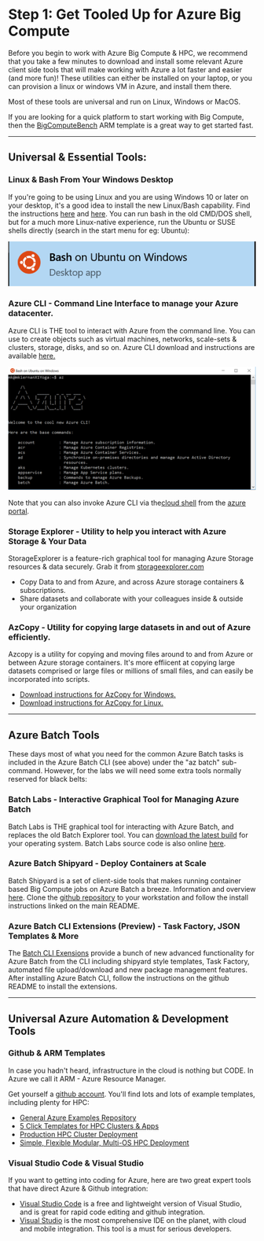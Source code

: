 # Step 1: Get Tooled Up for Azure Big Compute #

Before you begin to work with Azure Big Compute & HPC, we recommend that you take a few minutes to download and install some relevant Azure client side tools that will make working with Azure a lot faster and easier (and more fun)! These utilities can either be installed on your laptop, or you can provision a  linux or windows VM in Azure, and install them there. 

Most of these tools are universal and run on Linux, Windows or MacOS. 

If you are looking for a quick platform to start working with Big Compute, then the <a href="https://github.com/azurebigcompute/BigComputeBench">BigComputeBench</a> ARM template is a great way to get started fast. 

***
## Universal & Essential Tools: 

### Linux & Bash From Your Windows Desktop

If you're going to be using Linux and you are using Windows 10 or later on your desktop, it's a good idea to install the new Linux/Bash capability. Find the instructions <a href="https://msdn.microsoft.com/en-us/commandline/wsl/install-win10">here</a> and <a href="https://www.windowscentral.com/how-install-bash-shell-command-line-windows-10">here</a>. You can run bash in the old CMD/DOS shell, but for a much more Linux-native experience, run the Ubuntu or SUSE shells directly (search in the start menu for eg: Ubuntu): 

![ubuntu](ubuntu.PNG)

### Azure CLI - Command Line Interface to manage your Azure datacenter. 

Azure CLI is THE tool to interact with Azure from the command line. You can use to create objects such as virtual machines, networks, scale-sets & clusters, storage, disks, and so on. Azure CLI download and instructions are available <a href="https://docs.microsoft.com/en-us/cli/azure/install-azure-cli">here.</a>

![azcli](azcli.PNG)

Note that you can also invoke Azure CLI via the<a href="https://azure.microsoft.com/en-us/features/cloud-shell/">cloud shell</a> from the <a href="https://portal.azure.com">azure portal</a>.

### Storage Explorer - Utility to help you interact with Azure Storage & Your Data

StorageExplorer is a feature-rich graphical tool for managing Azure Storage resources & data securely. Grab it from <a href="http://storageexplorer.com">storageexplorer.com</a>

* Copy Data to and from Azure, and across Azure storage containers & subscriptions. 
* Share datasets and collaborate with your colleagues inside & outside your organization

### AzCopy - Utility for copying large datasets in and out of Azure efficiently. 
Azcopy is a utility for copying and moving files around to and from Azure or between Azure storage containers. It's more effiicent at copying large datasets comprised or large files or millions of small files, and can easily be incorporated into scripts. 

* <a href="https://docs.microsoft.com/en-us/azure/storage/storage-use-azcopy">Download instructions for AzCopy for Windows.</a>
* <a href="https://docs.microsoft.com/en-us/azure/storage/storage-use-azcopy-linux">Download instructions for AzCopy for Linux.</a>

***
## Azure Batch Tools

These days most of what you need for the common Azure Batch tasks is included in the Azure Batch CLI (see above) under the "az batch" sub-command. However, for the labs we will need some extra tools normally reserved for black belts: 

### Batch Labs - Interactive Graphical Tool for Managing Azure Batch
Batch Labs is THE graphical tool for interacting with Azure Batch, and replaces the old Batch Explorer tool. You can <a href="https://azure.github.io/BatchLabs/">download the latest build</a> for your operating system. Batch Labs source code is also online <a href="https://github.com/Azure/BatchLabs">here</a>.

### Azure Batch Shipyard - Deploy Containers at Scale
Batch Shipyard is a set of client-side tools that makes running container based Big Compute jobs on Azure Batch a breeze. Information and overview <a href="https://azure.github.io/batch-shipyard">here</a>. Clone the <a href="https://github.com/Azure/batch-shipyard">github repository</a> to your workstation and follow the install instructions linked on the main README. 

### Azure Batch CLI Extensions (Preview) - Task Factory, JSON Templates & More
The <a href="https://github.com/Azure/azure-batch-cli-extensions">Batch CLI Exensions</a> provide a bunch of new advanced functionality for Azure Batch from the CLI including shipyard style templates, Task Factory, automated file upload/download and new package management features. After installing Azure Batch CLI, follow the instructions on the github README to install the extensions. 

***

## Universal Azure Automation & Development Tools

### Github & ARM Templates

In case you hadn't heard, infrastructure in the cloud is nothing but CODE. In Azure we call it ARM - Azure Resource Manager. 

Get yourself a <a href="https://github.com/join">github account</a>. You'll find lots and lots of example templates, including plenty for HPC: 

* <a href="https://github.com/Azure/AzureStack-QuickStart-Templates">General Azure Examples Repository</a>
* <a href="https://github.com/tanewill/5clickTemplates">5 Click Templates for HPC Clusters & Apps</a>
* <a href="https://github.com/xpillons/azure-hpc/tree/master/Compute-Grid-Infra">Production HPC Cluster Deployment</a>
* <a href="https://github.com/mkiernan/FlexHPC">Simple, Flexible Modular, Multi-OS HPC Deployment</a>


### Visual Studio Code & Visual Studio

If you want to getting into coding for Azure, here are two great expert tools that have direct Azure & Github integration: 

* <a href="https://code.visualstudio.com/">Visual Studio Code</a> is a free and lightweight version of Visual Studio, and is great for rapid code editing and github integration.  
* <a href="https://www.visualstudio.com/">Visual Studio</a> is the most comprehensive IDE on the planet, with cloud and mobile integration. This tool is a must for serious developers. 
